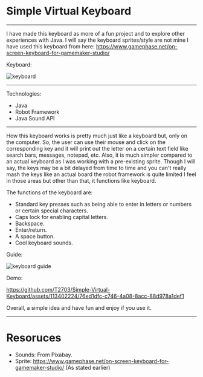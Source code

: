 # Simple Virtual Keyboard
_________________________

I have made this keyboard as more of a fun project and to explore other experiences with Java. 
I will say the keyboard sprites/style are not mine I have used this keyboard from here: 
https://www.gamephase.net/on-screen-keyboard-for-gamemaker-studio/

Keyboard:


![keyboard](https://github.com/T2703/Simple-Virtual-Keyboard/assets/113402224/a0d87934-ef65-4f47-9485-18487600279b)
_________________________

Technologies:
- Java
- Robot Framework
- Java Sound API
_________________________

How this keyboard works is pretty much just like a keyboard but, only on the computer. So, the user can use their mouse and click on the corresponding key and it will print out the letter on a certain text field like search bars, messages, notepad, etc. Also, it is much simpler compared to an actual 
keyboard as I was working with a pre-existing sprite. Though I will say, the keys may be a bit delayed from time to time and you can't really mash the keys like an actual board the robot framework is quite limited I feel in those areas but other than that, it functions like keyboard.

The functions of the keyboard are:
- Standard key presses such as being able to enter in letters or numbers or certain special characters.
- Caps lock for enabling capital letters.
- Backspace.
- Enter/return.
- A space button.
- Cool keyboard sounds.

Guide:

![keyboard guide](https://github.com/T2703/Simple-Virtual-Keyboard/assets/113402224/9c728f98-4b24-4651-ba31-e6efffa30d31)

Demo:

https://github.com/T2703/Simple-Virtual-Keyboard/assets/113402224/76ed1dfc-c746-4a08-8acc-88d978a1def1

Overall, a simple idea and have fun and enjoy if you use it. 
_________________________
# Resoruces 
- Sounds: From Pixabay.
- Sprite: https://www.gamephase.net/on-screen-keyboard-for-gamemaker-studio/ (As stated earlier)

